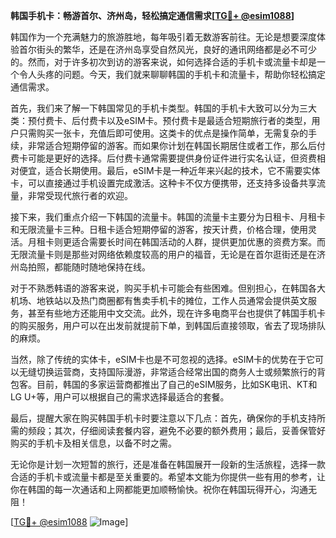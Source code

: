 **韩国手机卡：畅游首尔、济州岛，轻松搞定通信需求[[TG💪+ @esim1088](https://t.me/s/esim1088)]**

韩国作为一个充满魅力的旅游胜地，每年吸引着无数游客前往。无论是想要深度体验首尔街头的繁华，还是在济州岛享受自然风光，良好的通讯网络都是必不可少的。然而，对于许多初次到访的游客来说，如何选择合适的手机卡或流量卡却是一个令人头疼的问题。今天，我们就来聊聊韩国的手机卡和流量卡，帮助你轻松搞定通信需求。

首先，我们来了解一下韩国常见的手机卡类型。韩国的手机卡大致可以分为三大类：预付费卡、后付费卡以及eSIM卡。预付费卡是最适合短期旅行者的类型，用户只需购买一张卡，充值后即可使用。这类卡的优点是操作简单，无需复杂的手续，非常适合短期停留的游客。而如果你计划在韩国长期居住或者工作，那么后付费卡可能是更好的选择。后付费卡通常需要提供身份证件进行实名认证，但资费相对便宜，适合长期使用。最后，eSIM卡是一种近年来兴起的技术，它不需要实体卡，可以直接通过手机设置完成激活。这种卡不仅方便携带，还支持多设备共享流量，非常受现代旅行者的欢迎。

接下来，我们重点介绍一下韩国的流量卡。韩国的流量卡主要分为日租卡、月租卡和无限流量卡三种。日租卡适合短期停留的游客，按天计费，价格合理，使用灵活。月租卡则更适合需要长时间在韩国活动的人群，提供更加优惠的资费方案。而无限流量卡则是那些对网络依赖度较高的用户的福音，无论是在首尔逛街还是在济州岛拍照，都能随时随地保持在线。

对于不熟悉韩语的游客来说，购买手机卡可能会有些困难。但别担心，在韩国各大机场、地铁站以及热门商圈都有售卖手机卡的摊位，工作人员通常会提供英文服务，甚至有些地方还能用中文交流。此外，现在许多电商平台也提供了韩国手机卡的购买服务，用户可以在出发前就提前下单，到韩国后直接领取，省去了现场排队的麻烦。

当然，除了传统的实体卡，eSIM卡也是不可忽视的选择。eSIM卡的优势在于它可以无缝切换运营商，支持国际漫游，非常适合经常出国的商务人士或频繁旅行的背包客。目前，韩国的多家运营商都推出了自己的eSIM服务，比如SK电讯、KT和LG U+等，用户可以根据自己的需求选择最适合的套餐。

最后，提醒大家在购买韩国手机卡时要注意以下几点：首先，确保你的手机支持所需的频段；其次，仔细阅读套餐内容，避免不必要的额外费用；最后，妥善保管好购买的手机卡及相关信息，以备不时之需。

无论你是计划一次短暂的旅行，还是准备在韩国展开一段新的生活旅程，选择一款合适的手机卡或流量卡都是至关重要的。希望本文能为你提供一些有用的参考，让你在韩国的每一次通话和上网都能更加顺畅愉快。祝你在韩国玩得开心，沟通无阻！

[[TG💪+ @esim1088](https://t.me/s/esim1088) ![Image](https://i.postimg.cc/4NQfJmqS/Snipaste-2025-05-13-00-14-12.png)]